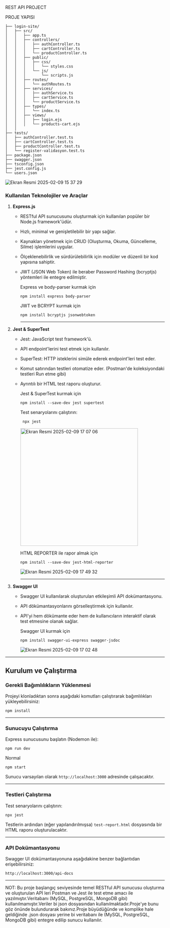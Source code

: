 REST API PROJECT 

PROJE YAPISI
```
├── login-site/
│   ├── src/
│   │   ├── app.ts
│   │   ├── controllers/
│   │   │   ├── authController.ts
│   │   │   ├── cartController.ts
│   │   │   └── productController.ts
│   │   ├── public/
│   │   │   ├── css/
│   │   │   │   └── styles.css
│   │   │   └── js/
│   │   │       └── scripts.js
│   │   ├── routes/
│   │   │   └── authRoutes.ts
│   │   ├── services/
│   │   │   ├── authService.ts
│   │   │   ├── cartService.ts
│   │   │   └── productService.ts
│   │   ├── types/
│   │   │   └── index.ts
│   │   ├── views/
│   │   │   ├── login.ejs
│   │   │   └── products-cart.ejs
│   │  
├── tests/
│   ├── authController.test.ts
│   ├── cartController.test.ts
│   ├── productController.test.ts
│   └── register-validasyon.test.ts
├── package.json
├── swagger.json
├── tsconfig.json
├── jest.config.js
└── users.json
```

![Ekran Resmi 2025-02-09 15 37 29](https://github.com/user-attachments/assets/8f9ba937-bf76-49c3-8190-e06f118da53a)






### Kullanılan Teknolojiler ve Araçlar

1. **Express.js**  
   - RESTful API sunucusunu oluşturmak için kullanılan popüler bir Node.js framework'üdür.
   - Hızlı, minimal ve genişletilebilir bir yapı sağlar.
   - Kaynakları yönetmek için CRUD (Oluşturma, Okuma, Güncelleme, Silme) işlemlerini uygular.
   - Ölçeklenebilirlik ve sürdürülebilirlik için modüler ve düzenli bir kod yapısına sahiptir.
   - JWT (JSON Web Token) ile beraber Password Hashing (bcryptjs) yöntemleri ile entegre edilmiştir.
  
     
       Express ve body-parser kurmak için
       ```
       npm install express body-parser
       ```
       JWT ve BCRYPT kurmak için
       ```
       npm install bcryptjs jsonwebtoken
       ```


   
     -------------------------------


2. **Jest & SuperTest**  
   - Jest: JavaScript test framework'ü.
   - API endpoint'lerini test etmek için kullanılır.
   - SuperTest: HTTP isteklerini simüle ederek endpoint'leri test eder.
   - Komut satırından testleri otomatize eder. (Postman'de koleksiyondaki testleri Run etme gibi) 
   - Ayrıntılı bir HTML test raporu oluşturur.
  
       Jest & SuperTest kurmak için
       ```
       npm install --save-dev jest supertest
       ```
  
       Test senaryolarını çalıştırın:
       ```
        npx jest
        ```
  

      <img width="371" alt="Ekran Resmi 2025-02-09 17 07 06" src="https://github.com/user-attachments/assets/1023f911-0796-42fe-a806-c36b6f51146b" />


      


       HTML REPORTER ile rapor almak için
       ```
       npm install --save-dev jest-html-reporter
       ```
     

        ![Ekran Resmi 2025-02-09 17 49 32](https://github.com/user-attachments/assets/9b83fb5c-128c-4aa1-a3d9-99178c072979)


     -------------------------------




4. **Swagger UI**  
   - Swagger UI kullanılarak oluşturulan etkileşimli API dokümantasyonu.
   - API dökümantasyonlarını görselleştirmek için kullanılır.
   - API'yi hem dökümante eder hem de kullanıcıların interaktif olarak test etmesine olanak sağlar.
  

       Swagger UI kurmak için
       ```
       npm install swagger-ui-express swagger-jsdoc
       ```
     
      
     ![Ekran Resmi 2025-02-09 17 02 48](https://github.com/user-attachments/assets/9e25a691-27f9-44b8-968a-c2761d114319)

   
   
     

---------------------------------

## Kurulum ve Çalıştırma ##

### Gerekli Bağımlılıkların Yüklenmesi
Projeyi klonladıktan sonra aşağıdaki komutları çalıştırarak bağımlılıkları yükleyebilirsiniz:
```
npm install
```
----------

### Sunucuyu Çalıştırma
Express sunucusunu başlatın (Nodemon ile):
```
npm run dev
```
Normal
```
npm start
```


Sunucu varsayılan olarak `http://localhost:3000` adresinde çalışacaktır.

------------
### Testleri Çalıştırma
Test senaryolarını çalıştırın:
```
npx jest
```

Testlerin ardından (eğer yapılandırılmışsa) `test-report.html` dosyasında bir HTML raporu oluşturulacaktır.

------------

### API Dokümantasyonu
Swagger UI dokümantasyonuna aşağıdakine benzer bağlantıdan erişebilirsiniz:
```
http://localhost:3000/api-docs
```
-----------------

NOT:
Bu proje başlangıç seviyesinde temel RESTful API sunucusu oluşturma ve oluşturulan API leri Postman ve Jest ile test etme amacı ile yazılmıştır.Veritabanı (MySQL, PostgreSQL, MongoDB gibi) kullanılmamıştır.Veriler bi json dosyasından kullanılmaktadır.Proje'ye bunu göz önünde bulundurarak bakınız.Proje büyüdüğünde ve komplike hale geldiğinde .json dosyası yerine bi veritabanı ile (MySQL, PostgreSQL, MongoDB gibi) entegre edilip sunucu kullanılır.
